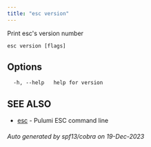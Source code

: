 ```yaml
---
title: "esc version"
---
```




Print esc's version number

```
esc version [flags]
```

## Options

```
  -h, --help   help for version
```

## SEE ALSO

* [esc](/docs/esc-cli/commands/esc/)	 - Pulumi ESC command line

###### Auto generated by spf13/cobra on 19-Dec-2023
